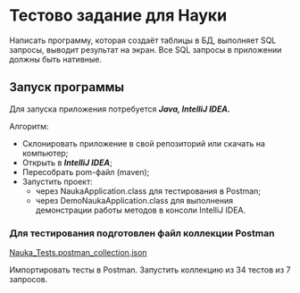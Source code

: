 # Тестово задание для Науки

Написать программу, которая создаёт таблицы в БД, выполняет SQL запросы, выводит результат на экран. Все SQL запросы в приложении должны быть нативные.

## Запуск программы

Для запуска приложения потребуется ***Java, IntelliJ IDEA.***

Алгоритм:
- Склонировать приложение в свой репозиторий или скачать на компьютер;
- Открыть в ***IntelliJ IDEA***;
- Пересобрать pom-файл (maven);
- Запустить проект:
    - через NaukaApplication.class для тестирования в Postman;
    - через DemoNaukaApplication.class для выполнения демонстрации работы методов в консоли IntelliJ IDEA.

### Для тестирования подготовлен файл коллекции Postman
[Nauka_Tests.postman_collection.json](https://github.com/avan-es/nauka/blob/master/postman/Nauka_Tests.postman_collection.json)

Импортировать тесты в Postman. Запустить коллекцию из 34 тестов из 7 запросов. 